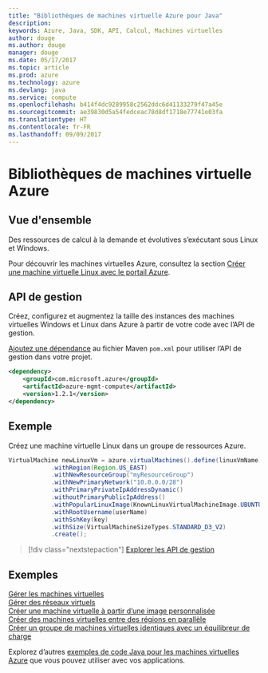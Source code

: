 ```yaml
---
title: "Bibliothèques de machines virtuelle Azure pour Java"
description: 
keywords: Azure, Java, SDK, API, Calcul, Machines virtuelles
author: douge
ms.author: douge
manager: douge
ms.date: 05/17/2017
ms.topic: article
ms.prod: azure
ms.technology: azure
ms.devlang: java
ms.service: compute
ms.openlocfilehash: b414f4dc9289958c2562ddc6d41133279f47a45e
ms.sourcegitcommit: ae39830d5a54fedceac78d8df1718e77741e03fa
ms.translationtype: HT
ms.contentlocale: fr-FR
ms.lasthandoff: 09/09/2017
---
```

# <a name="azure-virtual-machine-libraries"></a>Bibliothèques de machines virtuelle Azure

## <a name="overview"></a>Vue d'ensemble

Des ressources de calcul à la demande et évolutives s’exécutant sous Linux et Windows.

Pour découvrir les machines virtuelles Azure, consultez la section [Créer une machine virtuelle Linux avec le portail Azure](/azure/virtual-machines/linux/quick-create-portal).

## <a name="management-api"></a>API de gestion

Créez, configurez et augmentez la taille des instances des machines virtuelles Windows et Linux dans Azure à partir de votre code avec l’API de gestion.

[Ajoutez une dépendance](https://maven.apache.org/guides/getting-started/index.html#How_do_I_use_external_dependencies) au fichier Maven `pom.xml` pour utiliser l’API de gestion dans votre projet.  

```XML
<dependency>
    <groupId>com.microsoft.azure</groupId>
    <artifactId>azure-mgmt-compute</artifactId>
    <version>1.2.1</version>
</dependency>
```   


## <a name="example"></a>Exemple

Créez une machine virtuelle Linux dans un groupe de ressources Azure.

```java
VirtualMachine newLinuxVm = azure.virtualMachines().define(linuxVmName)
            .withRegion(Region.US_EAST)
            .withNewResourceGroup("myResourceGroup")
            .withNewPrimaryNetwork("10.0.0.0/28")
            .withPrimaryPrivateIpAddressDynamic()
            .withoutPrimaryPublicIpAddress()
            .withPopularLinuxImage(KnownLinuxVirtualMachineImage.UBUNTU_SERVER_16_04_LTS)
            .withRootUsername(userName)
            .withSshKey(key)
            .withSize(VirtualMachineSizeTypes.STANDARD_D3_V2)
            .create();
```

> [!div class="nextstepaction"]
> [Explorer les API de gestion](/java/api/overview/azure/virtualmachines/managementapi)


## <a name="samples"></a>Exemples

[Gérer les machines virtuelles][1]   
[Gérer des réseaux virtuels][6]   
[Créer une machine virtuelle à partir d’une image personnalisée][2]   
[Créer des machines virtuelles entre des régions en parallèle][5]    
[Créer un groupe de machines virtuelles identiques avec un équilibreur de charge][7]    

[1]: ../docs-ref-conceptual/java-sdk-manage-virtual-machines.md
[2]: https://azure.microsoft.com/resources/samples/managed-disk-java-create-virtual-machine-using-custom-image/
[5]: ../docs-ref-conceptual/java-sdk-virtual-machines-in-parallel.md
[6]: ../docs-ref-conceptual/java-sdk-manage-virtual-networks.md
[7]: ../docs-ref-conceptual/java-sdk-manage-vm-scalesets.md

Explorez d’autres [exemples de code Java pour les machines virtuelles Azure](https://azure.microsoft.com/resources/samples/?platform=java&term=VM) que vous pouvez utiliser avec vos applications.